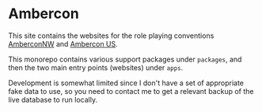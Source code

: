 # Ambercon

This site contains the websites for the role playing conventions [AmberconNW](https://amberconnw.org) and [Ambercon US](https://ambercon.com).

This monorepo contains various support packages under `packages`, and then the two main entry points (websites) under `apps`. 

Development is somewhat limited since I don't have a set of appropriate fake data to use, so you need to contact me to get a relevant backup of the live database to run locally.
